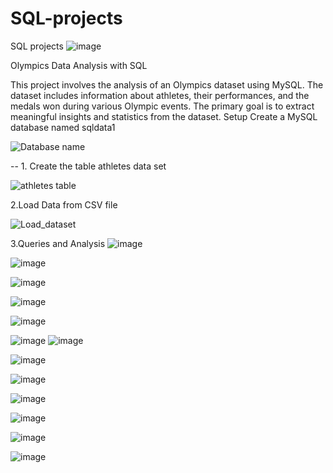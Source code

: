# SQL-projects
SQL projects
![image](https://github.com/RupaliWaghamare/SQL-projects/assets/81416028/c06b1b35-ba1d-445d-9256-0cf34a3a4518)

Olympics Data Analysis with SQL


This project involves the analysis of an Olympics dataset using MySQL. The dataset includes information about athletes, their performances, and the medals won during various Olympic events. The primary goal is to extract meaningful insights and statistics from the dataset.
Setup
Create a MySQL database named sqldata1

![Database name](https://github.com/RupaliWaghamare/SQL-projects/assets/81416028/84de9b25-3b45-47ef-b8f8-44733d6ff0e9)

-- 1. Create the table athletes data set 

![athletes table](https://github.com/RupaliWaghamare/SQL-projects/assets/81416028/582e91b4-be47-439f-9b50-f968d410b694)

2.Load Data from CSV file

![Load_dataset](https://github.com/RupaliWaghamare/SQL-projects/assets/81416028/325c5b6d-708b-403a-8d29-d5ee502b3cce)

3.Queries and Analysis
![image](https://github.com/RupaliWaghamare/SQL-projects/assets/81416028/2b169381-1d8b-4030-9d80-252512c08048)

![image](https://github.com/RupaliWaghamare/SQL-projects/assets/81416028/2ef7cb1c-2d35-4f49-ad59-c25782d2a695)

![image](https://github.com/RupaliWaghamare/SQL-projects/assets/81416028/40bc6a6b-2e71-435b-9e22-d10a77f46019)

![image](https://github.com/RupaliWaghamare/SQL-projects/assets/81416028/87c3f5f2-8282-448c-ba0e-b4efd322c283)

![image](https://github.com/RupaliWaghamare/SQL-projects/assets/81416028/2cc83f18-ba0b-4f33-93e7-9c1145ddb87a)

![image](https://github.com/RupaliWaghamare/SQL-projects/assets/81416028/2c687a1b-0c1d-45de-b292-53d0d98d5801)
![image](https://github.com/RupaliWaghamare/SQL-projects/assets/81416028/65d8d769-cb5a-4691-af32-a60bdae30408)

![image](https://github.com/RupaliWaghamare/SQL-projects/assets/81416028/7f377634-be43-42f1-8e4f-da9f4cd3cde4)

![image](https://github.com/RupaliWaghamare/SQL-projects/assets/81416028/51c701cd-53a0-48f0-b268-c7cc9b8f18d2)

![image](https://github.com/RupaliWaghamare/SQL-projects/assets/81416028/30f0d941-59e6-4159-9a2b-47cd2d106a08)

![image](https://github.com/RupaliWaghamare/SQL-projects/assets/81416028/6a134b43-c1a9-4376-be93-f2836f72af32)

![image](https://github.com/RupaliWaghamare/SQL-projects/assets/81416028/f640c9f9-da5f-419a-bf81-478df7442cd1)

![image](https://github.com/RupaliWaghamare/SQL-projects/assets/81416028/d2175a8f-3468-4147-b62a-8375600bf39d)










